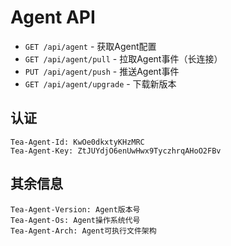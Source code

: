 # Agent API
* `GET /api/agent` - 获取Agent配置
* `GET /api/agent/pull` - 拉取Agent事件（长连接）
* `PUT /api/agent/push` - 推送Agent事件
* `GET /api/agent/upgrade` - 下载新版本

## 认证
~~~
Tea-Agent-Id: KwOe0dkxtyKHzMRC
Tea-Agent-Key: ZtJUYdjO6enUwHwx9TyczhrqAHoO2FBv
~~~

## 其余信息
~~~
Tea-Agent-Version: Agent版本号
Tea-Agent-Os: Agent操作系统代号
Tea-Agent-Arch: Agent可执行文件架构
~~~
 
